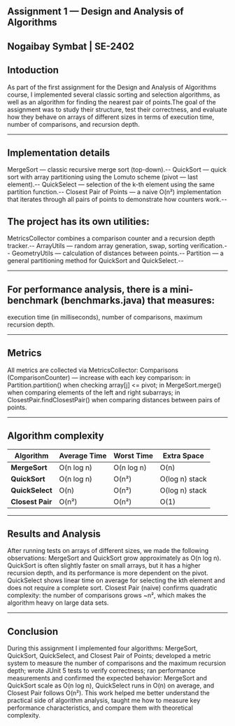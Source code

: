 Assignment 1 — Design and Analysis of Algorithms
------------------------------------------------
Nogaibay Symbat | SE-2402
-----


Intoduction
-------
As part of the first assignment for the Design and Analysis of Algorithms course, I implemented several classic sorting and selection algorithms, as well as an algorithm for finding the nearest pair of points.The goal of the assignment was to study their structure, test their correctness, and evaluate how they behave on arrays of different sizes in terms of execution time, number of comparisons, and recursion depth.

-------------------------

Implementation details
-----
MergeSort — classic recursive merge sort (top-down).--
QuickSort — quick sort with array partitioning using the Lomuto scheme (pivot — last element).--
QuickSelect — selection of the k-th element using the same partition function.--
Closest Pair of Points — a naive O(n²) implementation that iterates through all pairs of points to demonstrate how counters work.--

The project has its own utilities:
-----
MetricsCollector combines a comparison counter and a recursion depth tracker.--
ArrayUtils — random array generation, swap, sorting verification.--
GeometryUtils — calculation of distances between points.--
Partition — a general partitioning method for QuickSort and QuickSelect.--

---- 

For performance analysis, there is a mini-benchmark (benchmarks.java) that measures:
---
execution time (in milliseconds),
number of comparisons,
maximum recursion depth.

--------

Metrics
---
All metrics are collected via MetricsCollector:
Comparisons (ComparisonCounter) — increase with each key comparison:
in Partition.partition() when checking array[j] <= pivot;
in MergeSort.merge() when comparing elements of the left and right subarrays;
in ClosestPair.findClosestPair() when comparing distances between pairs of points.

--------

Algorithm complexity
----

| Algorithm        | Average Time | Worst Time | Extra Space    |
| ---------------- | ------------ | ---------- | -------------- |
| **MergeSort**    | O(n log n)   | O(n log n) | O(n)           |
| **QuickSort**    | O(n log n)   | O(n²)      | O(log n) stack |
| **QuickSelect**  | O(n)         | O(n²)      | O(log n) stack |
| **Closest Pair** | O(n²)        | O(n²)      | O(1)           |

---------

Results and Analysis
---
After running tests on arrays of different sizes, we made the following observations:
MergeSort and QuickSort grow approximately as O(n log n).
QuickSort is often slightly faster on small arrays, but it has a higher recursion depth, and its performance is more dependent on the pivot.
QuickSelect shows linear time on average for selecting the kth element and does not require a complete sort.
Closest Pair (naive) confirms quadratic complexity: the number of comparisons grows ~n², which makes the algorithm heavy on large data sets.

-------

Conclusion
----
During this assignment I implemented four algorithms: MergeSort, QuickSort, QuickSelect, and Closest Pair of Points; developed a metric system to measure the number of comparisons and the maximum recursion depth; wrote JUnit 5 tests to verify correctness; ran performance measurements and confirmed the expected behavior: MergeSort and QuickSort scale as O(n log n), QuickSelect runs in O(n) on average, and Closest Pair follows O(n²). This work helped me better understand the practical side of algorithm analysis, taught me how to measure key performance characteristics, and compare them with theoretical complexity.

